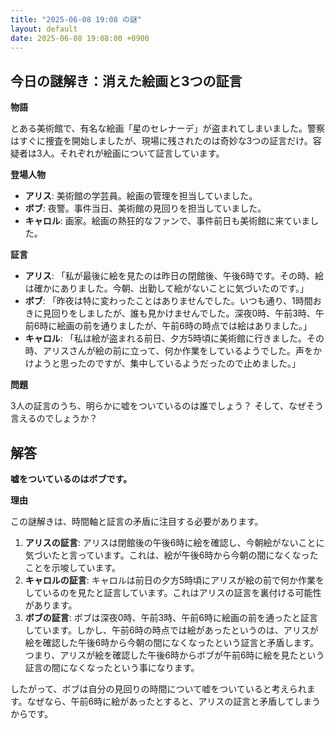 ```yaml
---
title: "2025-06-08 19:08 の謎"
layout: default
date: 2025-06-08 19:08:00 +0900
---
```

## 今日の謎解き：消えた絵画と3つの証言

**物語**

とある美術館で、有名な絵画「星のセレナーデ」が盗まれてしまいました。警察はすぐに捜査を開始しましたが、現場に残されたのは奇妙な3つの証言だけ。容疑者は3人。それぞれが絵画について証言しています。

**登場人物**

*   **アリス**: 美術館の学芸員。絵画の管理を担当していました。
*   **ボブ**: 夜警。事件当日、美術館の見回りを担当していました。
*   **キャロル**: 画家。絵画の熱狂的なファンで、事件前日も美術館に来ていました。

**証言**

*   **アリス**: 「私が最後に絵を見たのは昨日の閉館後、午後6時です。その時、絵は確かにありました。今朝、出勤して絵がないことに気づいたのです。」
*   **ボブ**: 「昨夜は特に変わったことはありませんでした。いつも通り、1時間おきに見回りをしましたが、誰も見かけませんでした。深夜0時、午前3時、午前6時に絵画の前を通りましたが、午前6時の時点では絵はありました。」
*   **キャロル**: 「私は絵が盗まれる前日、夕方5時頃に美術館に行きました。その時、アリスさんが絵の前に立って、何か作業をしているようでした。声をかけようと思ったのですが、集中しているようだったので止めました。」

**問題**

3人の証言のうち、明らかに嘘をついているのは誰でしょう？ そして、なぜそう言えるのでしょうか？

## 解答

**嘘をついているのはボブです。**

**理由**

この謎解きは、時間軸と証言の矛盾に注目する必要があります。

1.  **アリスの証言**: アリスは閉館後の午後6時に絵を確認し、今朝絵がないことに気づいたと言っています。これは、絵が午後6時から今朝の間になくなったことを示唆しています。
2.  **キャロルの証言**: キャロルは前日の夕方5時頃にアリスが絵の前で何か作業をしているのを見たと証言しています。これはアリスの証言を裏付ける可能性があります。
3.  **ボブの証言**: ボブは深夜0時、午前3時、午前6時に絵画の前を通ったと証言しています。しかし、午前6時の時点では絵があったというのは、アリスが絵を確認した午後6時から今朝の間になくなったという証言と矛盾します。つまり、アリスが絵を確認した午後6時からボブが午前6時に絵を見たという証言の間になくなったという事になります。

したがって、ボブは自分の見回りの時間について嘘をついていると考えられます。なぜなら、午前6時に絵があったとすると、アリスの証言と矛盾してしまうからです。
